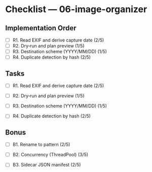 # Checklist — 06-image-organizer

## Implementation Order
- [ ] R1. Read EXIF and derive capture date (2/5)
- [ ] R2. Dry‑run and plan preview (1/5)
- [ ] R3. Destination scheme (YYYY/MM/DD) (1/5)
- [ ] R4. Duplicate detection by hash (2/5)

## Tasks

- [ ] R1. Read EXIF and derive capture date (2/5)

- [ ] R2. Dry‑run and plan preview (1/5)

- [ ] R3. Destination scheme (YYYY/MM/DD) (1/5)

- [ ] R4. Duplicate detection by hash (2/5)

## Bonus

- [ ] B1. Rename to pattern (2/5)

- [ ] B2. Concurrency (ThreadPool) (3/5)

- [ ] B3. Sidecar JSON manifest (2/5)
